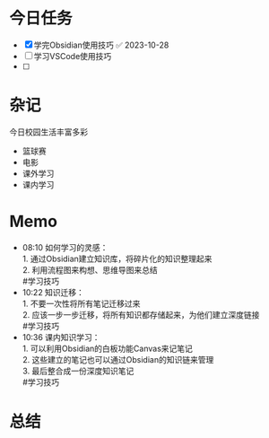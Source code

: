 # 今日任务
- [x] 学完Obsidian使用技巧 ✅ 2023-10-28
- [ ] 学习VSCode使用技巧
- [ ] 

# 杂记
今日校园生活丰富多彩
- 篮球赛
- 电影
- 课外学习
- 课内学习

# Memo
- 08:10 如何学习的灵感：<br>1. 通过Obsidian建立知识库，将碎片化的知识整理起来<br>2. 利用流程图来构想、思维导图来总结<br>#学习技巧
- 10:22 知识迁移：<br>1. 不要一次性将所有笔记迁移过来<br>2. 应该一步一步迁移，将所有知识都存储起来，为他们建立深度链接<br>#学习技巧
- 10:36 课内知识学习：<br>1. 可以利用Obsidian的白板功能Canvas来记笔记<br>2. 这些建立的笔记也可以通过Obsidian的知识链来管理<br>3. 最后整合成一份深度知识笔记<br>#学习技巧
# 总结
